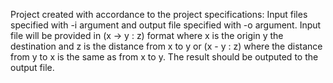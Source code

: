 Project created with accordance to the project specifications:
Input files specified with -i argument and output file specified with -o argument.
Input file will be provided in (x -> y : z) format where x is the origin y the destination and z is the distance from x to y or (x - y : z) where the distance from y to x is the same as from x to y.
The result should be outputed to the output file.
